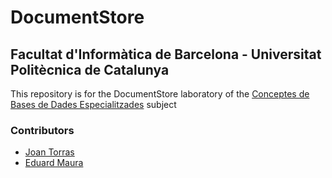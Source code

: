 # DocumentStore #
## Facultat d'Informàtica de Barcelona - Universitat Politècnica de Catalunya ##

This repository is for the DocumentStore laboratory of the [Conceptes de Bases de Dades Especialitzades](https://learnsql.fib.upc.es/moodle/) subject

### Contributors ###
* [Joan Torras](https://bitbucket.org/JoanTT)
* [Eduard Maura](https://bitbucket.org/mapu77)